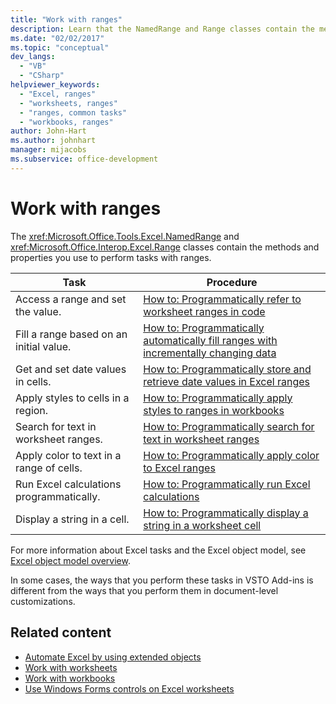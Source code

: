 ```yaml
---
title: "Work with ranges"
description: Learn that the NamedRange and Range classes contain the methods and properties you use to perform tasks with ranges.
ms.date: "02/02/2017"
ms.topic: "conceptual"
dev_langs:
  - "VB"
  - "CSharp"
helpviewer_keywords:
  - "Excel, ranges"
  - "worksheets, ranges"
  - "ranges, common tasks"
  - "workbooks, ranges"
author: John-Hart
ms.author: johnhart
manager: mijacobs
ms.subservice: office-development
---
```

# Work with ranges

  The <xref:Microsoft.Office.Tools.Excel.NamedRange> and <xref:Microsoft.Office.Interop.Excel.Range> classes contain the methods and properties you use to perform tasks with ranges.

|Task|Procedure|
|----------|---------------|
|Access a range and set the value.|[How to: Programmatically refer to worksheet ranges in code](../vsto/how-to-programmatically-refer-to-worksheet-ranges-in-code.md)|
|Fill a range based on an initial value.|[How to: Programmatically automatically fill ranges with incrementally changing data](../vsto/how-to-programmatically-automatically-fill-ranges-with-incrementally-changing-data.md)|
|Get and set date values in cells.|[How to: Programmatically store and retrieve date values in Excel ranges](../vsto/how-to-programmatically-store-and-retrieve-date-values-in-excel-ranges.md)|
|Apply styles to cells in a region.|[How to: Programmatically apply styles to ranges in workbooks](../vsto/how-to-programmatically-apply-styles-to-ranges-in-workbooks.md)|
|Search for text in worksheet ranges.|[How to: Programmatically search for text in worksheet ranges](../vsto/how-to-programmatically-search-for-text-in-worksheet-ranges.md)|
|Apply color to text in a range of cells.|[How to: Programmatically apply color to Excel ranges](../vsto/how-to-programmatically-apply-color-to-excel-ranges.md)|
|Run Excel calculations programmatically.|[How to: Programmatically run Excel calculations](../vsto/how-to-programmatically-run-excel-calculations-programmatically.md)|
|Display a string in a cell.|[How to: Programmatically display a string in a worksheet cell](../vsto/how-to-programmatically-display-a-string-in-a-worksheet-cell.md)|

 For more information about Excel tasks and the Excel object model, see [Excel object model overview](../vsto/excel-object-model-overview.md).

 In some cases, the ways that you perform these tasks in VSTO Add-ins is different from the ways that you perform them in document-level customizations.

## Related content
- [Automate Excel by using extended objects](../vsto/automating-excel-by-using-extended-objects.md)
- [Work with worksheets](../vsto/working-with-worksheets.md)
- [Work with workbooks](../vsto/working-with-workbooks.md)
- [Use Windows Forms controls on Excel worksheets](../vsto/using-windows-forms-controls-on-excel-worksheets.md)
